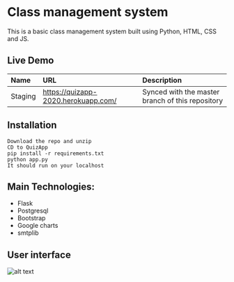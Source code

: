 # Class management system
This is a basic class management system built using Python, HTML, CSS and JS.

## Live Demo

| Name            | URL                 | Description                                                                                                   |
| :-------------- | :------------------ | :------------------------------------------------------------------------------------------------------------ |
| Staging     | https://quizapp-2020.herokuapp.com/ | Synced with the master branch of this repository                |


## Installation 
```
Download the repo and unzip
CD to QuizApp
pip install -r requirements.txt 
python app.py
It should run on your localhost
```

## Main Technologies:
* Flask
* Postgresql
* Bootstrap
* Google charts
* smtplib

## User interface
![alt text](static/images/quiz.gif)
